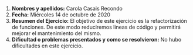 1. **Nombres y apellidos:** Carola Casais Recondo
2. **Fecha:** Miércoles 14 de octubre de 2020
3. **Resumen del Ejercicio:** El objetivo de este ejercicio es la refactorización de funciones. De este modo reduciremos lineas de código 
y permitirá mejorar el mantenimiento del mismo.
4. **Dificultad o problemas presentados y como se resolvieron:** No hubo dificultades en este ejercicio.
